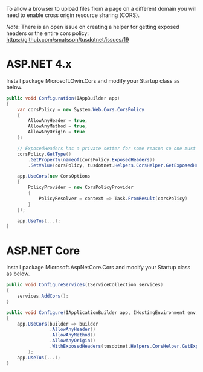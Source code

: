 To allow a browser to upload files from a page on a different domain you will need to enable cross origin resource sharing (CORS).

*Note*: There is an open issue on creating a helper for getting exposed headers or the entire cors policy: https://github.com/smatsson/tusdotnet/issues/19

# ASP.NET 4.x

Install package Microsoft.Owin.Cors and modify your Startup class as below.

```csharp
public void Configuration(IAppBuilder app)
{
    var corsPolicy = new System.Web.Cors.CorsPolicy
    {
        AllowAnyHeader = true,
        AllowAnyMethod = true,
        AllowAnyOrigin = true
    };

    // ExposedHeaders has a private setter for some reason so one must use reflection to set it.
    corsPolicy.GetType()
        .GetProperty(nameof(corsPolicy.ExposedHeaders))
        .SetValue(corsPolicy, tusdotnet.Helpers.CorsHelper.GetExposedHeaders());

    app.UseCors(new CorsOptions
    {
        PolicyProvider = new CorsPolicyProvider
        {
            PolicyResolver = context => Task.FromResult(corsPolicy)
        }
    });

    app.UseTus(...);
}
```

# ASP.NET Core

Install package Microsoft.AspNetCore.Cors and modify your Startup class as below.

```csharp
public void ConfigureServices(IServiceCollection services)
{
	services.AddCors();
}

public void Configure(IApplicationBuilder app, IHostingEnvironment env, ILoggerFactory loggerFactory)
{
	app.UseCors(builder => builder
                .AllowAnyHeader()
                .AllowAnyMethod()
                .AllowAnyOrigin()
                .WithExposedHeaders(tusdotnet.Helpers.CorsHelper.GetExposedHeaders())
        );
	app.UseTus(...);
}

```
